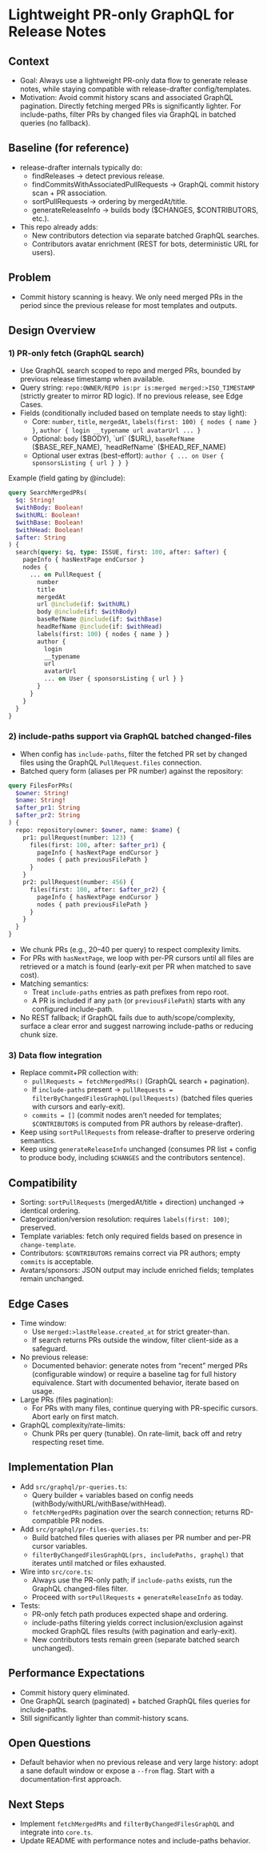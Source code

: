 # Lightweight PR-only GraphQL for Release Notes

## Context
- Goal: Always use a lightweight PR-only data flow to generate release notes, while staying compatible with release-drafter config/templates.
- Motivation: Avoid commit history scans and associated GraphQL pagination. Directly fetching merged PRs is significantly lighter. For include-paths, filter PRs by changed files via GraphQL in batched queries (no fallback).

## Baseline (for reference)
- release-drafter internals typically do:
  - findReleases → detect previous release.
  - findCommitsWithAssociatedPullRequests → GraphQL commit history scan + PR association.
  - sortPullRequests → ordering by mergedAt/title.
  - generateReleaseInfo → builds body ($CHANGES, $CONTRIBUTORS, etc.).
- This repo already adds:
  - New contributors detection via separate batched GraphQL searches.
  - Contributors avatar enrichment (REST for bots, deterministic URL for users).

## Problem
- Commit history scanning is heavy. We only need merged PRs in the period since the previous release for most templates and outputs.

## Design Overview

### 1) PR-only fetch (GraphQL search)
- Use GraphQL search scoped to repo and merged PRs, bounded by previous release timestamp when available.
- Query string: `repo:OWNER/REPO is:pr is:merged merged:>ISO_TIMESTAMP` (strictly greater to mirror RD logic). If no previous release, see Edge Cases.
- Fields (conditionally included based on template needs to stay light):
  - Core: `number`, `title`, `mergedAt`, `labels(first: 100) { nodes { name } }`, `author { login __typename url avatarUrl ... }`
  - Optional: `body` ($BODY), `url` ($URL), `baseRefName` ($BASE_REF_NAME), `headRefName` ($HEAD_REF_NAME)
  - Optional user extras (best-effort): `author { ... on User { sponsorsListing { url } } }`

Example (field gating by @include):

```graphql
query SearchMergedPRs(
  $q: String!
  $withBody: Boolean!
  $withURL: Boolean!
  $withBase: Boolean!
  $withHead: Boolean!
  $after: String
) {
  search(query: $q, type: ISSUE, first: 100, after: $after) {
    pageInfo { hasNextPage endCursor }
    nodes {
      ... on PullRequest {
        number
        title
        mergedAt
        url @include(if: $withURL)
        body @include(if: $withBody)
        baseRefName @include(if: $withBase)
        headRefName @include(if: $withHead)
        labels(first: 100) { nodes { name } }
        author {
          login
          __typename
          url
          avatarUrl
          ... on User { sponsorsListing { url } }
        }
      }
    }
  }
}
```

### 2) include-paths support via GraphQL batched changed-files
- When config has `include-paths`, filter the fetched PR set by changed files using the GraphQL `PullRequest.files` connection.
- Batched query form (aliases per PR number) against the repository:

```graphql
query FilesForPRs(
  $owner: String!
  $name: String!
  $after_pr1: String
  $after_pr2: String
) {
  repo: repository(owner: $owner, name: $name) {
    pr1: pullRequest(number: 123) {
      files(first: 100, after: $after_pr1) {
        pageInfo { hasNextPage endCursor }
        nodes { path previousFilePath }
      }
    }
    pr2: pullRequest(number: 456) {
      files(first: 100, after: $after_pr2) {
        pageInfo { hasNextPage endCursor }
        nodes { path previousFilePath }
      }
    }
  }
}
```

- We chunk PRs (e.g., 20–40 per query) to respect complexity limits.
- For PRs with `hasNextPage`, we loop with per-PR cursors until all files are retrieved or a match is found (early-exit per PR when matched to save cost).
- Matching semantics:
  - Treat `include-paths` entries as path prefixes from repo root.
  - A PR is included if any `path` (or `previousFilePath`) starts with any configured include-path.
- No REST fallback; if GraphQL fails due to auth/scope/complexity, surface a clear error and suggest narrowing include-paths or reducing chunk size.

### 3) Data flow integration
- Replace commit+PR collection with:
  - `pullRequests = fetchMergedPRs()` (GraphQL search + pagination).
  - If `include-paths` present → `pullRequests = filterByChangedFilesGraphQL(pullRequests)` (batched files queries with cursors and early-exit).
  - `commits = []` (commit nodes aren’t needed for templates; `$CONTRIBUTORS` is computed from PR authors by release-drafter).
- Keep using `sortPullRequests` from release-drafter to preserve ordering semantics.
- Keep using `generateReleaseInfo` unchanged (consumes PR list + config to produce body, including `$CHANGES` and the contributors sentence).

## Compatibility
- Sorting: `sortPullRequests` (mergedAt/title + direction) unchanged → identical ordering.
- Categorization/version resolution: requires `labels(first: 100)`; preserved.
- Template variables: fetch only required fields based on presence in `change-template`.
- Contributors: `$CONTRIBUTORS` remains correct via PR authors; empty `commits` is acceptable.
- Avatars/sponsors: JSON output may include enriched fields; templates remain unchanged.

## Edge Cases
- Time window:
  - Use `merged:>lastRelease.created_at` for strict greater-than.
  - If search returns PRs outside the window, filter client-side as a safeguard.
- No previous release:
  - Documented behavior: generate notes from “recent” merged PRs (configurable window) or require a baseline tag for full history equivalence. Start with documented behavior, iterate based on usage.
- Large PRs (files pagination):
  - For PRs with many files, continue querying with PR-specific cursors. Abort early on first match.
- GraphQL complexity/rate-limits:
  - Chunk PRs per query (tunable). On rate-limit, back off and retry respecting reset time.

## Implementation Plan
- Add `src/graphql/pr-queries.ts`:
  - Query builder + variables based on config needs (withBody/withURL/withBase/withHead).
  - `fetchMergedPRs` pagination over the search connection; returns RD-compatible PR nodes.
- Add `src/graphql/pr-files-queries.ts`:
  - Build batched files queries with aliases per PR number and per-PR cursor variables.
  - `filterByChangedFilesGraphQL(prs, includePaths, graphql)` that iterates until matched or files exhausted.
- Wire into `src/core.ts`:
  - Always use the PR-only path; if `include-paths` exists, run the GraphQL changed-files filter.
  - Proceed with `sortPullRequests` + `generateReleaseInfo` as today.
- Tests:
  - PR-only fetch path produces expected shape and ordering.
  - include-paths filtering yields correct inclusion/exclusion against mocked GraphQL files results (with pagination and early-exit).
  - New contributors tests remain green (separate batched search unchanged).

## Performance Expectations
- Commit history query eliminated.
- One GraphQL search (paginated) + batched GraphQL files queries for include-paths.
- Still significantly lighter than commit-history scans.

## Open Questions
- Default behavior when no previous release and very large history: adopt a sane default window or expose a `--from` flag. Start with a documentation-first approach.

## Next Steps
- Implement `fetchMergedPRs` and `filterByChangedFilesGraphQL` and integrate into `core.ts`.
- Update README with performance notes and include-paths behavior.
